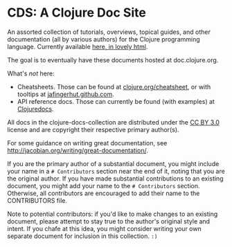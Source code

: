 # CDS: A Clojure Doc Site

An assorted collection of tutorials, overviews, topical guides, and
other documentation (all by various authors) for the Clojure
programming language. Currently available [here, in lovely
html](http://www.unexpected-vortices.com/clojure/cds/index.html).

The goal is to eventually have these documents hosted at
doc.clojure.org.

What's *not* here:

  * Cheatsheets. Those can be found at
    [clojure.org/cheatsheet](http://clojure.org/cheatsheet), or with
    tooltips at
    [jafingerhut.github.com](http://jafingerhut.github.com).
  * API reference docs. Those can currently be found (with examples)
    at [Clojuredocs](http://clojuredocs.org/).

All docs in the clojure-docs-collection are distributed under the
[CC BY 3.0](http://creativecommons.org/licenses/by/3.0/) license
and are copyright their respective primary author(s).

For some guidance on writing great documentation, see
<http://jacobian.org/writing/great-documentation/>.

If you are the primary author of a substantial document, you might
include your name in a `# Contributors` section near the end of it,
noting that you are the original author. If you have made substantial
contributions to an existing document, you might add your name to the
`# Contributors` section. Otherwise, all contributors are encouraged
to add their name to the CONTRIBUTORS file.

Note to potential contributors: if you'd like to make changes to an
existing document, please attempt to stay true to the author's
original style and intent. If you chafe at this idea, you might
consider writing your own separate document for inclusion in this
collection. `:)`

